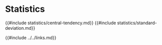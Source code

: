 # Statistics

{{#include statistics/central-tendency.md}}
{{#include statistics/standard-deviation.md}}

{{#include ../../links.md}}
